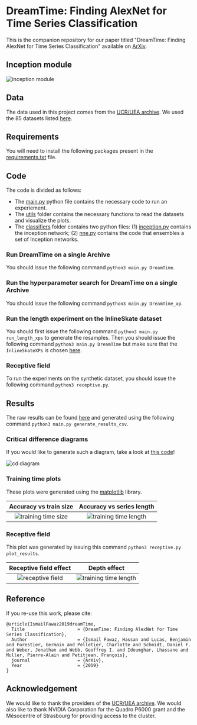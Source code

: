 # DreamTime: Finding AlexNet for Time Series Classification
This is the companion repository for our paper titled "DreamTime: Finding AlexNet for Time Series Classification" available on [ArXiv](#). 

## Inception module
![inception module](https://github.com/hfawaz/DreamTime/blob/master/pngs/inception-module.png)

## Data
The data used in this project comes from the [UCR/UEA archive](http://timeseriesclassification.com/TSC.zip). 
We used the 85 datasets listed [here](https://www.cs.ucr.edu/~eamonn/time_series_data/).  

## Requirements
You will need to install the following packages present in the [requirements.txt](https://github.com/hfawaz/DreamTime/blob/master/requirements.txt) file. 

## Code
The code is divided as follows: 
* The [main.py](https://github.com/hfawaz/DreamTime/blob/master/main.py) python file contains the necessary code to run an experiement. 
* The [utils](https://github.com/hfawaz/DreamTime/tree/master/utils) folder contains the necessary functions to read the datasets and visualize the plots.
* The [classifiers](https://github.com/hfawaz/DreamTime/tree/master/classifiers) folder contains two python files: (1) [inception.py](https://github.com/hfawaz/DreamTime/tree/master/classifiers/inception.py) contains the inception network; (2) [nne.py](https://github.com/hfawaz/DreamTime/tree/master/classifiers/nne.py) contains the code that ensembles a set of Inception networks. 

### Run DreamTime on a single Archive
You should issue the following command ```python3 main.py DreamTime```. 

### Run the hyperparameter search for DreamTime on a single Archive
You should issue the following command ```python3 main.py DreamTime_xp```. 

### Run the length experiment on the InlineSkate dataset
You should first issue the following command ```python3 main.py run_length_xps``` to generate the resamples.
Then you should issue the following command ```python3 main.py DreamTime``` but make sure that the ```InlineSkateXPs``` is chosen [here](https://github.com/hfawaz/DreamTime/blob/690aa776081e77214db95ddd5c53c7ec3ac79d61/utils/constants.py#L22). 

### Receptive field
To run the experiments on the synthetic dataset, you should issue the following command ```python3 receptive.py```. 

## Results
The raw results can be found [here](https://github.com/hfawaz/DreamTime/blob/master/results.csv) and generated using the following command ```python3 main.py generate_results_csv```.

### Critical difference diagrams
If you would like to generate such a diagram, take a look at [this code](https://github.com/hfawaz/cd-diagram)!

![cd diagram](https://github.com/hfawaz/DreamTime/blob/master/pngs/cd-diagram.png)

### Training time plots
These plots were generated using the [matplotlib](https://matplotlib.org/) library. 

Accuracy vs train size             |  Accuracy vs series length
:-------------------------:|:-------------------------:
![training time size](https://github.com/hfawaz/DreamTime/blob/master/pngs/train-time-size.png) | ![training time length](https://github.com/hfawaz/DreamTime/blob/master/pngs/train-time-length.png)

### Receptive field
This plot was generated by issuing this command ```python3 receptive.py plot_results```.


Receptive field effect             |  Depth effect
:-------------------------:|:-------------------------:
![receptive field](https://github.com/hfawaz/DreamTime/blob/master/pngs/plot-receptive-field.png) | ![training time length](https://github.com/hfawaz/DreamTime/blob/master/pngs/depth-vs-length.png)

## Reference

If you re-use this work, please cite:

```
@article{IsmailFawaz2019dreamTime,
  Title                    = {DreamTime: Finding AlexNet for Time Series Classification},
  Author                   = {Ismail Fawaz, Hassan and Lucas, Benjamin and Forestier, Germain and Pelletier, Charlotte and Schmidt, Daniel F. and Weber, Jonathan and Webb, Geoffrey I. and Idoumghar, Lhassane and Muller, Pierre-Alain and Petitjean, François},
  journal                  = {ArXiv},
  Year                     = {2019}
}
```

## Acknowledgement

We would like to thank the providers of the [UCR/UEA archive](http://timeseriesclassification.com/TSC.zip). 
We would also like to thank NVIDIA Corporation for the Quadro P6000 grant and the Mésocentre of Strasbourg for providing access to the cluster.